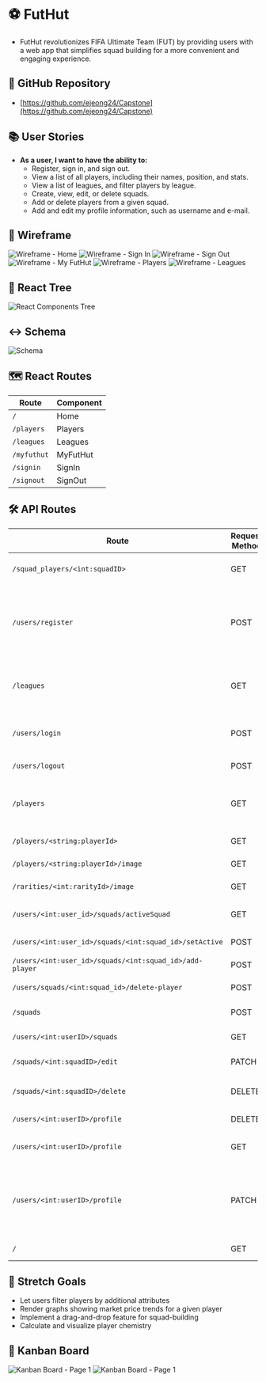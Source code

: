 # ⚽️ FutHut
   - FutHut revolutionizes FIFA Ultimate Team (FUT) by providing users with a web app that simplifies squad building for a more convenient and engaging experience.

## 📂 GitHub Repository  
   - [https://github.com/ejeong24/Capstone](https://github.com/ejeong24/Capstone)

## 📚 User Stories
   - **As a user, I want to have the ability to:**
      - Register, sign in, and sign out.
      - View a list of all players, including their names, position, and stats.
      - View a list of leagues, and filter players by league.
      - Create, view, edit, or delete squads.
      - Add or delete players from a given squad.
      - Add and edit my profile information, such as username and e-mail.

## 🎨 Wireframe
![Wireframe - Home](https://github.com/ejeong24/Capstone/blob/main/images/FutHut_Home.PNG)
![Wireframe - Sign In](https://github.com/ejeong24/Capstone/blob/main/images/FutHut_SignIn.PNG)
![Wireframe - Sign Out](https://github.com/ejeong24/Capstone/blob/main/images/FutHut_SignOut.PNG)
![Wireframe - My FutHut](https://github.com/ejeong24/Capstone/blob/main/images/FutHut_MyFutHut.PNG)
![Wireframe - Players](https://github.com/ejeong24/Capstone/blob/main/images/FutHut_Players.PNG)
![Wireframe - Leagues](https://github.com/ejeong24/Capstone/blob/main/images/FutHut_Leagues.PNG)

## 🌳 React Tree  
![React Components Tree](https://github.com/ejeong24/Capstone/blob/main/images/FutHut_React_Tree.PNG)

## ↔️ Schema
![Schema](https://github.com/ejeong24/Capstone/blob/main/images/FutHut_Schema.PNG)

## 🗺️ React Routes 

| Route      | Component |
| ---------- | --------- |
| `/`        | Home      |
| `/players` | Players   |
| `/leagues` | Leagues   |
| `/myfuthut` | MyFutHut |
| `/signin`  | SignIn    |
| `/signout` | SignOut   |

## 🛠️ API Routes  
| Route                                          | Request Method | Body                                   | Response                                 |
| ---------------------------------------------- | -------------- | -------------------------------------- | ---------------------------------------- |
| `/squad_players/<int:squadID>`                  | GET            | N/A                                    | List of squad players                    |
| `/users/register`                               | POST           | `{ "username": "...", "firstName": "...", "lastName": "...", "email": "...", "password": "..." }` | Success message and user ID              |
| `/leagues`                                      | GET            | N/A                                    | List of leagues and pagination data       |
| `/users/login`                                  | POST           | `{ "username": "...", "password": "..." }` | Success message and user data            |
| `/users/logout`                                 | POST           | N/A                                    | Success message                          |
| `/players`                                      | GET            | N/A                                    | List of players and pagination data       |
| `/players/<string:playerId>`                    | GET            | N/A                                    | Player information                       |
| `/players/<string:playerId>/image`              | GET            | N/A                                    | Player image                             |
| `/rarities/<int:rarityId>/image`                | GET            | N/A                                    | Rarity image                             |
| `/users/<int:user_id>/squads/activeSquad`        | GET            | N/A                                    | Active squad information                 |
| `/users/<int:user_id>/squads/<int:squad_id>/setActive` | POST      | N/A                                    | Success message                          |
| `/users/<int:user_id>/squads/<int:squad_id>/add-player` | POST   | `{ "player_id": "..." }`               | Success message                          |
| `/users/squads/<int:squad_id>/delete-player`    | POST           | `{ "player_id": "..." }`               | Success message                          |
| `/squads`                                       | POST           | `{ "squad_name": "...", "user_id": "..." }` | Success message                          |
| `/users/<int:userID>/squads`                    | GET            | N/A                                    | List of user squads                       |
| `/squads/<int:squadID>/edit`                    | PATCH          | `{ "new_squad_name": "..." }`          | Success message                          |
| `/squads/<int:squadID>/delete`                  | DELETE         | N/A                                    | Success message or error                  |
| `/users/<int:userID>/profile`                   | DELETE         | N/A                                    | Success message                          |
| `/users/<int:userID>/profile`                   | GET            | N/A                                    | User profile information                  |
| `/users/<int:userID>/profile`                   | PATCH          | `{ "username": "...", "firstName": "...", "lastName": "...", "email": "...", "password": "..." }` | Updated user profile information          |
| `/`                                              | GET            | N/A                                    | Welcome message                          |

## 🎯 Stretch Goals
- Let users filter players by additional attributes
- Render graphs showing market price trends for a given player
- Implement a drag-and-drop feature for squad-building
- Calculate and visualize player chemistry

## 📌 Kanban Board
![Kanban Board - Page 1](https://github.com/ejeong24/Capstone/blob/main/images/FutHut%20Kanban%201.PNG)
![Kanban Board - Page 1](https://github.com/ejeong24/Capstone/blob/main/images/FutHut%20Kanban%202.PNG)
